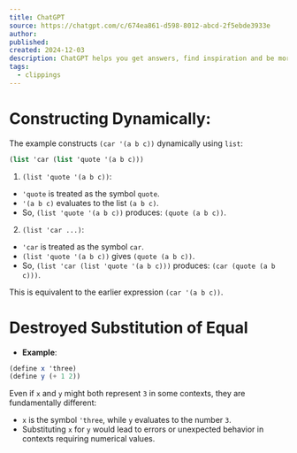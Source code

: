 ```yaml
---
title: ChatGPT
source: https://chatgpt.com/c/674ea861-d598-8012-abcd-2f5ebde3933e
author: 
published: 
created: 2024-12-03
description: ChatGPT helps you get answers, find inspiration and be more productive. It is free to use and easy to try. Just ask and ChatGPT can help with writing, learning, brainstorming and more.
tags:
  - clippings
---
```

# Constructing Dynamically:

The example constructs `(car '(a b c))` dynamically using `list`:

``` scheme
(list 'car (list 'quote '(a b c))) 
```

1. `(list 'quote '(a b c))`:

- `'quote` is treated as the symbol `quote`.
- `'(a b c)` evaluates to the list `(a b c)`.
- So, `(list 'quote '(a b c))` produces: `(quote (a b c))`.
2. `(list 'car ...)`:

- `'car` is treated as the symbol `car`.
- `(list 'quote '(a b c))` gives `(quote (a b c))`.
- So, `(list 'car (list 'quote '(a b c)))` produces: `(car (quote (a b c)))`.

This is equivalent to the earlier expression `(car '(a b c))`.

# Destroyed Substitution of Equal

- **Example**:
```scheme
(define x 'three)
(define y (+ 1 2))
```
Even if `x` and `y` might both represent `3` in some contexts, they are fundamentally different:
- `x` is the symbol `'three`, while `y` evaluates to the number `3`.
- Substituting `x` for `y` would lead to errors or unexpected behavior in contexts requiring numerical values.
